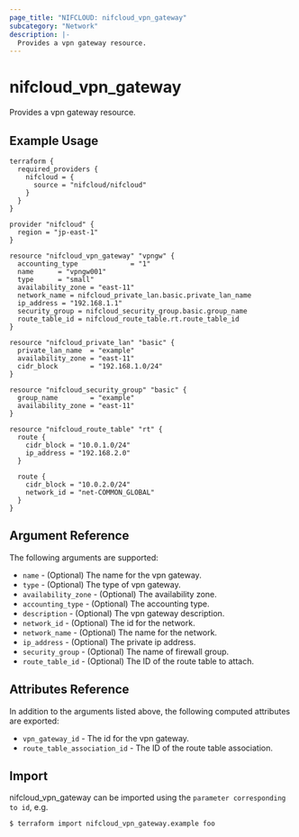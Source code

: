 ```yaml
---
page_title: "NIFCLOUD: nifcloud_vpn_gateway"
subcategory: "Network"
description: |-
  Provides a vpn gateway resource.
---
```


# nifcloud_vpn_gateway

Provides a vpn gateway resource.

## Example Usage

```hd
terraform {
  required_providers {
    nifcloud = {
      source = "nifcloud/nifcloud"
    }
  }
}

provider "nifcloud" {
  region = "jp-east-1"
}

resource "nifcloud_vpn_gateway" "vpngw" {
  accounting_type             = "1"
  name      = "vpngw001"
  type      = "small"
  availability_zone = "east-11"
  network_name = nifcloud_private_lan.basic.private_lan_name
  ip_address = "192.168.1.1"
  security_group = nifcloud_security_group.basic.group_name
  route_table_id = nifcloud_route_table.rt.route_table_id
}

resource "nifcloud_private_lan" "basic" {
  private_lan_name  = "example"
  availability_zone = "east-11"
  cidr_block        = "192.168.1.0/24"
}

resource "nifcloud_security_group" "basic" {
  group_name        = "example"
  availability_zone = "east-11"
}

resource "nifcloud_route_table" "rt" {
  route {
    cidr_block = "10.0.1.0/24"
    ip_address = "192.168.2.0"
  }

  route {
    cidr_block = "10.0.2.0/24"
    network_id = "net-COMMON_GLOBAL"
  }
}
```

## Argument Reference

The following arguments are supported:

* `name` - (Optional) The name for the vpn gateway.
* `type` - (Optional) The type of vpn gateway.
* `availability_zone` - (Optional) The availability zone.
* `accounting_type` - (Optional) The accounting type.
* `description` - (Optional) The vpn gateway description.
* `network_id` - (Optional) The id for the network.
* `network_name` - (Optional) The name for the network.
* `ip_address` - (Optional) The private ip address.
* `security_group` - (Optional) The name of firewall group.
* `route_table_id` - (Optional) The ID of the route table to attach.

## Attributes Reference

In addition to the arguments listed above, the following computed attributes are exported:

* `vpn_gateway_id` - The id for the vpn gateway.
* `route_table_association_id` - The ID of the route table association.

## Import

nifcloud_vpn_gateway can be imported using the `parameter corresponding to id`, e.g.

```
$ terraform import nifcloud_vpn_gateway.example foo
```
